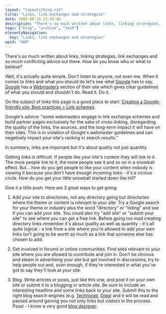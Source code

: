 ```yaml
---
layout: "layouts/blog.njk"
title: "Links, link exchanges and strategies"
date: 2008-09-29 13:45:46
description: "There's so much written about links, linking strategies, link exchanges and so much conflicting advice out there"
tags: ["blog", "archive", "tech"]
eleventyNavigation:
  key: "Links, link exchanges and strategies"
wpid: "400"
---
```


There's so much written about links, linking strategies, link exchanges and so much conflicting advice out there. How do you know who or what to believe?

Well, it's actually quite simple. Don't listen to anyone, not even me. When it comes to links and what you should do let's see what <a href="https://www.google.co.uk" target="_blank">Google</a> has to say. <a href="https://www.google.co.uk" target="_blank">Google</a> has a <a href="https://www.google.com/webmasters/" target="_blank">Webmasters</a> section of their site which gives clear guidelines of what you should and shouldn't do. Read it. Do it.

On the subject of links this page is a good place to start: <a href="https://www.google.com/support/webmasters/bin/answer.py?hl=en&amp;answer=66356" target="_blank">Creating a Google-friendly site: Best practices &gt; Link schemes</a>.

Google's advice: "some webmasters engage in link exchange schemes and build partner pages exclusively for the sake of cross-linking, disregarding the quality of the links, the sources, and the long-term impact it will have on their sites. This is in violation of Google's webmaster guidelines and can negatively impact your site's ranking in search results."

In summary, links are important but it's about quality not just quantity.

Getting links is difficult. If people like your site's content they will link to it. The more people link to it, the more people see it and so on in a snowball effect. But... how do you get people to like your content when nobody is viewing it because you don't have enough incoming links - it's a vicious circle. How do you get your little snowball started down the hill?

Give it a little push. Here are 3 great ways to get going:

1. Add your site to directories, not any directory going but directories where the theme or content is relevant to your site. Try a Google search for your theme or industry plus the word "directory" or "listing" and see if you can add your site. You could also try "add site" or "submit your site" to see where you can get a free link. Before going too mad creating directory links remember it's about quality as well as quantity - it's all quite logical - a link from a site where you're allowed to add your own links isn't going to be worth as much as a link that someone else has chosen to add.

2. Get involved in forums or online communities. Find sites relevant to your site where you are allowed to contribute and join in. Don't be obvious and steam in advertising your site but get involved in discussions, try to help people out and, soon enough, if they're interested in what you've got to say they'll look at your site.

3. Blog. Write articles or posts, just like this one, and post it on your own site or submit it to a blogging or article site. Be sure to include an interesting headline and some links back to your site. Submit this to the right blog search engines (e.g. <a href="https://www.technorati.com" target="_blank">Technorati</a>, <a href="https://www.digg.com" target="_blank">Digg</a>) and it will be read and passed around gaining you not only links but visitors in the process. Pssst - I know a very good <a href="https://www.chris-smith-web.com/wp" target="_self">blog designer</a>.
